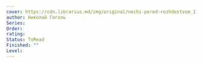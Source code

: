 ```yaml
---
cover: https://cdn.librarius.md/img/original/nochi-pered-rozhdestvom_1731402459.jpg
author: Николай Гоголь
Series: 
Order: 
rating: 
Status: ToRead
Finished: ""
Level:
---
```








